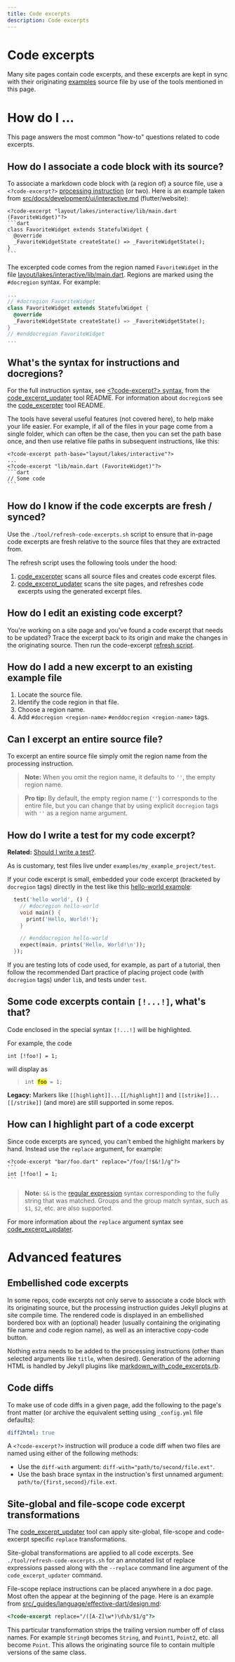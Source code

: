 ```yaml
---
title: Code excerpts
description: Code excerpts
---
```


# Code excerpts

Many site pages contain code excerpts, and these excerpts are kept in sync with
their originating [examples][] source file by use of the tools mentioned in this
page.

# How do I ...

This page answers the most common "how-to" questions related to code excerpts.

## How do I associate a code block with its source?

To associate a markdown code block with (a region of) a source file, use a
`<?code-excerpt?>` [processing instruction][] (or two). Here is an example taken
from [src/docs/development/ui/interactive.md][] (flutter/website):

    <?code-excerpt "layout/lakes/interactive/lib/main.dart (FavoriteWidget)"?>
    ```dart
    class FavoriteWidget extends StatefulWidget {
      @override
      _FavoriteWidgetState createState() => _FavoriteWidgetState();
    }
    ```

The excerpted code comes from the region named `FavoriteWidget` in the file
[layout/lakes/interactive/lib/main.dart][]. Regions are marked using the
`#docregion` syntax. For example:

```dart
...
// #docregion FavoriteWidget
class FavoriteWidget extends StatefulWidget {
  @override
  _FavoriteWidgetState createState() => _FavoriteWidgetState();
}
// #enddocregion FavoriteWidget
...
```

## What's the syntax for instructions and docregions?

For the full instruction syntax, see [\<?code-excerpt?> syntax][], from the
[code_excerpt_updater][] tool README. For information about `docregion`s see the
[code_excerpter][] tool README.

The tools have several useful features (not covered here), to help make your
life easier. For example, if all of the files in your page come from a single
folder, which can often be the case, then you can set the path base once, and
then use relative file paths in subsequent instructions, like this:

    <?code-excerpt path-base="layout/lakes/interactive"?>
    ...
    <?code-excerpt "lib/main.dart (FavoriteWidget)"?>
    ```dart
    // Some code
    ```

<a id="refresh"></a>
## How do I know if the code excerpts are fresh / synced?

Use the `./tool/refresh-code-excerpts.sh` script to ensure that in-page code
excerpts are fresh relative to the source files that they are extracted from.

The refresh script uses the following tools under the hood:

 1. [code_excerpter][] scans all source files and creates code excerpt files.
 2. [code_excerpt_updater][] scans the site pages, and refreshes code excerpts
    using the generated excerpt files.

## How do I edit an existing code excerpt?

You're working on a site page and you've found a code excerpt that needs to be
updated? Trace the excerpt back to its origin and make the changes in the
originating source. Then run the code-excerpt [refresh script](#refresh).

## How do I add a new excerpt to an existing example file

 1. Locate the source file.
 1. Identify the code region in that file.
 1. Choose a region name.
 1. Add `#docregion <region-name>` `#enddocregion <region-name>` tags.

## Can I excerpt an entire source file?

To excerpt an entire source file simply omit the region name from the processing
instruction.

> **Note:** When you omit the region name, it defaults to `''`, the empty region name.

> **Pro tip:** By default, the empty region name (`''`) corresponds to the
> entire file, but you can change that by using explicit `docregion` tags with
> `''` as a region name argument.

## How do I write a test for my code excerpt?

**Related:** [Should I write a test?][].

As is customary, test files live under `examples/my_example_project/test`.

If your code excerpt is small, embedded your code excerpt (bracketed by
`docregion` tags) directly in the test like this [hello-world example][]:

```dart
  test('hello world', () {
    // #docregion hello-world
    void main() {
      print('Hello, World!');
    }

    // #enddocregion hello-world
    expect(main, prints('Hello, World!\n'));
  });
```

If you are testing lots of code used, for example, as part of a tutorial, then
follow the recommended Dart practice of placing project code (with `docregion`
tags) under `lib`, and tests under `test`.


## Some code excerpts contain `[!...!]`, what's that?

Code enclosed in the special syntax `[!...!]` will be highlighted.

For example, the code

```
int [!foo!] = 1;
```

will display as

> <code>int <mark>foo</mark> = 1;</code>

**Legacy:** Markers like `[[highlight]]...[[/highlight]]` and
`[[strike]]...[[/strike]]` (and more) are still supported in some repos.

## How can I highlight part of a code excerpt

Since code excerpts are synced, you can't embed the highlight markers by hand.
Instead use the `replace` argument, for example:

    <?code-excerpt "bar/foo.dart" replace="/foo/[!$&!]/g"?>
    ```
    int [!foo!] = 1;
    ```

> **Note:** `$&` is the [regular expression][] syntax corresponding to the fully
> string that was matched. Groups and the group match syntax, such as `$1`,
> `$2`, etc. are also supported.

For more information about the `replace` argument syntax see
[code_excerpt_updater][].

# Advanced features

## Embellished code excerpts

In some repos, code excerpts not only serve to associate a code block with its
originating source, but the processing instruction guides Jekyll plugins at site
compile time. The rendered code is displayed in an embellished bordered box with
an (optional) header (usually containing the originating file name and code
region name), as well as an interactive copy-code button.

Nothing extra needs to be added to the processing instructions (other than selected arguments like `title`, when desired). Generation of the adorning HTML is handled by Jekyll plugins like [markdown_with_code_excerpts.rb][].

## Code diffs

To make use of code diffs in a given page, add the following to the page's front matter (or archive the equivalent setting using `_config.yml` file defaults):

```yaml
diff2html: true
```

A `<?code-excerpt?>` instruction will produce a code diff when two files are named using either of the following methods:

- Use the `diff-with` argument: `diff-with="path/to/second/file.ext"`.
- Use the bash brace syntax in the instruction's first unnamed argument:
  `path/to/{first,second}/file.ext`.

## Site-global and file-scope code excerpt transformations

The [code_excerpt_updater][] tool can apply site-global, file-scope and
code-excerpt specific `replace` transformations.

Site-global transformations are applied to all code excerpts. See
`./tool/refresh-code-excerpts.sh` for an annotated list of replace expressions passed
along with the `--replace` command line argument of the `code_excerpt_updater` command.

File-scope replace instructions can be placed anywhere in a doc page. Most often
the appear at the beginning of the page. Here is an example from
[src/_guides/language/effective-dart/design.md][]:

```html
<?code-excerpt replace="/([A-Z]\w*)\d\b/$1/g"?>
```

This particular transformation strips the trailing version number off of class names. For
example `String0` becomes `String`, and `Point1`, `Point2`, etc. all become `Point`. This
allows the originating source file to contain multiple versions of the same class.


[\<?code-excerpt?> syntax]: https://github.com/chalin/code_excerpt_updater#3-code-excerpt-syntax
[code_excerpt_updater]: https://github.com/dart-lang/site-shared/tree/main/packages/code_excerpt_updater
[code_excerpter]: https://github.com/dart-lang/site-shared/tree/main/packages/code_excerpter
[examples]: examples.md
[hello-world example]: https://github.com/dart-lang/site-www/blob/main/examples/misc/test/samples_test.dart
[layout/lakes/interactive/lib/main.dart]: https://github.com/flutter/website/blob/main/examples/layout/lakes/interactive/lib/main.dart?raw=1
[markdown_with_code_excerpts.rb]: src/_plugins/markdown_with_code_excerpts.rb
[processing instruction]: https://en.wikipedia.org/wiki/Processing_Instruction
[regular expression]: https://developer.mozilla.org/en-US/docs/Web/JavaScript/Guide/Regular_Expressions
[Should I write a test?]: examples.md#should-i-write-a-test-for-my-example-code
[src/_guides/language/effective-dart/design.md]: https://github.com/dart-lang/site-www/blob/main/src/_guides/language/effective-dart/design.md?raw=1
[src/docs/development/ui/interactive.md]: https://github.com/flutter/website/blob/main/src/docs/development/ui/interactive.md?raw=1
